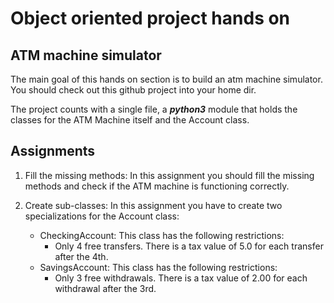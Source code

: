 # Object oriented project hands on 

## ATM machine simulator
The main goal of this hands on section is to build an atm machine simulator. You should check out
this github project into your home dir. 

The project counts with a single file, a ***python3*** module that holds the classes for the ATM
Machine itself and the Account class.


## Assignments

1. Fill the missing methods:
In this assignment you should fill the missing methods and check if the ATM machine is functioning
correctly.

2. Create sub-classes:
In this assignment you have to create two specializations for the Account class:
    * CheckingAccount: This class has the following restrictions:
        * Only 4 free transfers. There is a tax value of 5.0 for each transfer after the 4th. 
    * SavingsAccount: This class has the following restrictions:
        * Only 3 free withdrawals. There is a tax value of 2.00 for each withdrawal after the 3rd. 
